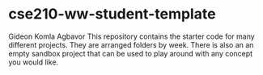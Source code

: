 # cse210-ww-student-template

Gideon Komla Agbavor
This repository contains the starter code for many different projects. They are arranged folders by week. There is also an an empty sandbox project that can be used to play around with any concept you would like.

